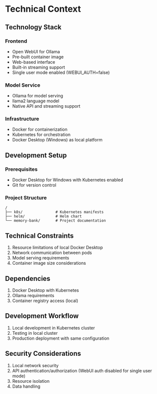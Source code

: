 # Technical Context

## Technology Stack

### Frontend
- Open WebUI for Ollama
- Pre-built container image
- Web-based interface
- Built-in streaming support
- Single user mode enabled (WEBUI_AUTH=false)

### Model Service
- Ollama for model serving
- llama2 language model
- Native API and streaming support

### Infrastructure
- Docker for containerization
- Kubernetes for orchestration
- Docker Desktop (Windows) as local platform

## Development Setup

### Prerequisites
- Docker Desktop for Windows with Kubernetes enabled
- Git for version control

### Project Structure
```
/
├── k8s/               # Kubernetes manifests
├── helm/              # Helm chart
└── memory-bank/       # Project documentation
```

## Technical Constraints
1. Resource limitations of local Docker Desktop
2. Network communication between pods
3. Model serving requirements
4. Container image size considerations

## Dependencies
1. Docker Desktop with Kubernetes
2. Ollama requirements
3. Container registry access (local)

## Development Workflow
1. Local development in Kubernetes cluster
2. Testing in local cluster
3. Production deployment with same configuration

## Security Considerations
1. Local network security
2. API authentication/authorization (WebUI auth disabled for single user mode)
3. Resource isolation
4. Data handling
